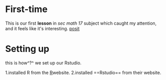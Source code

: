 # First-time
This is our first **lesson** in *sec math 17* subject which caught my attention, and it feels like it's interesting.
[posit](https://posit.co)

# Setting up

this is how^?^ we set up our Rstudio.

1.installed R from the [R](www.r-project.org)website.
2.installed ==Rstudio== from their website.
